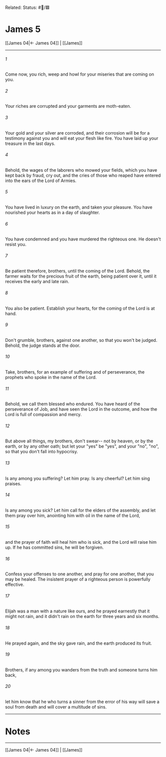 Related:
Status: #📖/🟥
# James 5

[[James 04|← James 04]] | [[James]]
***



###### 1 
Come now, you rich, weep and howl for your miseries that are coming on you. 

###### 2 
Your riches are corrupted and your garments are moth-eaten. 

###### 3 
Your gold and your silver are corroded, and their corrosion will be for a testimony against you and will eat your flesh like fire. You have laid up your treasure in the last days. 

###### 4 
Behold, the wages of the laborers who mowed your fields, which you have kept back by fraud, cry out, and the cries of those who reaped have entered into the ears of the Lord of Armies. 

###### 5 
You have lived in luxury on the earth, and taken your pleasure. You have nourished your hearts as in a day of slaughter. 

###### 6 
You have condemned and you have murdered the righteous one. He doesn't resist you. 

###### 7 
Be patient therefore, brothers, until the coming of the Lord. Behold, the farmer waits for the precious fruit of the earth, being patient over it, until it receives the early and late rain. 

###### 8 
You also be patient. Establish your hearts, for the coming of the Lord is at hand. 

###### 9 
Don't grumble, brothers, against one another, so that you won't be judged. Behold, the judge stands at the door. 

###### 10 
Take, brothers, for an example of suffering and of perseverance, the prophets who spoke in the name of the Lord. 

###### 11 
Behold, we call them blessed who endured. You have heard of the perseverance of Job, and have seen the Lord in the outcome, and how the Lord is full of compassion and mercy. 

###### 12 
But above all things, my brothers, don't swear-- not by heaven, or by the earth, or by any other oath; but let your "yes" be "yes", and your "no", "no", so that you don't fall into hypocrisy. 

###### 13 
Is any among you suffering? Let him pray. Is any cheerful? Let him sing praises. 

###### 14 
Is any among you sick? Let him call for the elders of the assembly, and let them pray over him, anointing him with oil in the name of the Lord, 

###### 15 
and the prayer of faith will heal him who is sick, and the Lord will raise him up. If he has committed sins, he will be forgiven. 

###### 16 
Confess your offenses to one another, and pray for one another, that you may be healed. The insistent prayer of a righteous person is powerfully effective. 

###### 17 
Elijah was a man with a nature like ours, and he prayed earnestly that it might not rain, and it didn't rain on the earth for three years and six months. 

###### 18 
He prayed again, and the sky gave rain, and the earth produced its fruit. 

###### 19 
Brothers, if any among you wanders from the truth and someone turns him back, 

###### 20 
let him know that he who turns a sinner from the error of his way will save a soul from death and will cover a multitude of sins.

---
# Notes


***
[[James 04|← James 04]] | [[James]]
